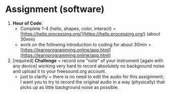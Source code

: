 # Assignment \(software\)

1. **Hour of Code**:
   * Complete 1-4 \(hello, shapes, color, interact\) = [https://hello.processing.org/](https://hello.processing.org/) \(about 30min\)
   * work on the following introduction to coding for about 30min = [https://learnprogramming.online/app.html](https://learnprogramming.online/app.html)
2. \[required\] **Challenge** = record one "note" of your instrument \[again with any device\] working very hard to record absolutely no background noise and upload it to your freesound.org account.
   * just to clarify = there is no need to edit the audio for this assignment; I want you to try to record the original audio in a way \(physically\) that picks up as little background noise as possible.


